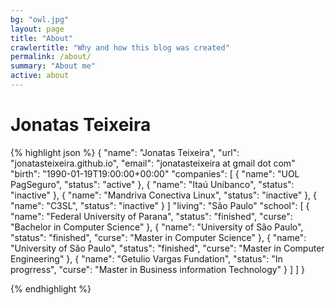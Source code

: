 ```yaml
---
bg: "owl.jpg"
layout: page
title: "About"
crawlertitle: "Why and how this blog was created"
permalink: /about/
summary: "About me"
active: about
---
```


# Jonatas Teixeira

{% highlight json %}
{
    "name": "Jonatas Teixeira",
    "url": "jonatasteixeira.github.io",
    "email": "jonatasteixeira at gmail dot com"
    "birth": "1990-01-19T19:00:00+00:00"
    "companies": [
        { "name": "UOL PagSeguro", "status": "active" },
        { "name": "Itaú Unibanco", "status": "inactive" },
        { "name": "Mandriva Conectiva Linux", "status": "inactive" },
        { "name": "C3SL", "status": "inactive" }
    ]
    "living": "São Paulo"
    "school": [
        { 
            "name": "Federal University of Parana", 
            "status": "finished", 
            "curse": "Bachelor in Computer Science" 
        },
        { 
            "name": "University of São Paulo", 
            "status": "finished", 
            "curse": "Master in Computer Science" 
        },
        { 
            "name": "University of São Paulo", 
            "status": "finished", 
            "curse": "Master in Computer Engineering" 
        }, 
        { 
            "name": "Getulio Vargas Fundation", 
            "status": "In progrress", 
            "curse": "Master in Business information Technology" 
        }
    ]
    ]
}

{% endhighlight %}

